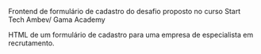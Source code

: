 Frontend de formulário de cadastro do desafio proposto no curso Start Tech Ambev/ Gama Academy

HTML de um formulário de cadastro para uma empresa de especialista em recrutamento.
